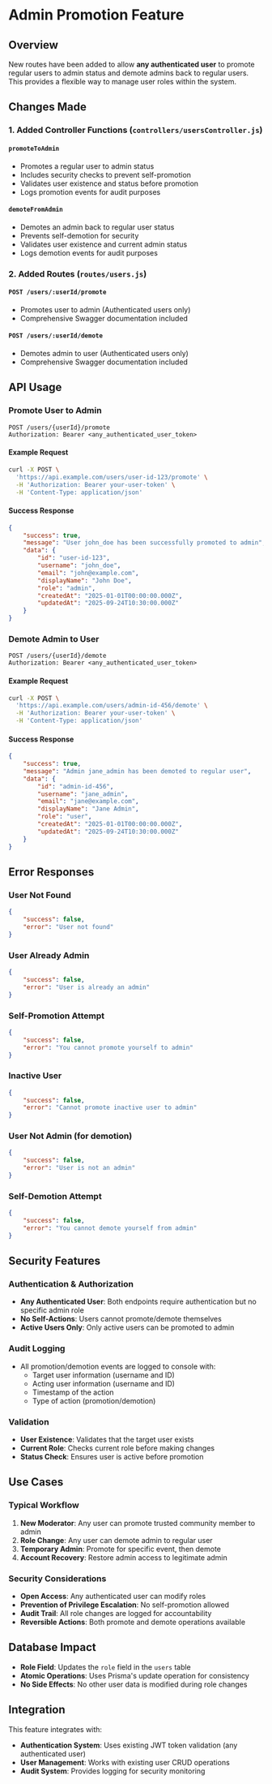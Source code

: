 # Admin Promotion Feature

## Overview

New routes have been added to allow **any authenticated user** to promote regular users to admin status and demote admins back to regular users. This provides a flexible way to manage user roles within the system.

## Changes Made

### 1. Added Controller Functions (`controllers/usersController.js`)

#### `promoteToAdmin`

-   Promotes a regular user to admin status
-   Includes security checks to prevent self-promotion
-   Validates user existence and status before promotion
-   Logs promotion events for audit purposes

#### `demoteFromAdmin`

-   Demotes an admin back to regular user status
-   Prevents self-demotion for security
-   Validates user existence and current admin status
-   Logs demotion events for audit purposes

### 2. Added Routes (`routes/users.js`)

#### `POST /users/:userId/promote`

-   Promotes user to admin (Authenticated users only)
-   Comprehensive Swagger documentation included

#### `POST /users/:userId/demote`

-   Demotes admin to user (Authenticated users only)
-   Comprehensive Swagger documentation included

## API Usage

### Promote User to Admin

```http
POST /users/{userId}/promote
Authorization: Bearer <any_authenticated_user_token>
```

#### Example Request

```bash
curl -X POST \
  'https://api.example.com/users/user-id-123/promote' \
  -H 'Authorization: Bearer your-user-token' \
  -H 'Content-Type: application/json'
```

#### Success Response

```json
{
    "success": true,
    "message": "User john_doe has been successfully promoted to admin",
    "data": {
        "id": "user-id-123",
        "username": "john_doe",
        "email": "john@example.com",
        "displayName": "John Doe",
        "role": "admin",
        "createdAt": "2025-01-01T00:00:00.000Z",
        "updatedAt": "2025-09-24T10:30:00.000Z"
    }
}
```

### Demote Admin to User

```http
POST /users/{userId}/demote
Authorization: Bearer <any_authenticated_user_token>
```

#### Example Request

```bash
curl -X POST \
  'https://api.example.com/users/admin-id-456/demote' \
  -H 'Authorization: Bearer your-user-token' \
  -H 'Content-Type: application/json'
```

#### Success Response

```json
{
    "success": true,
    "message": "Admin jane_admin has been demoted to regular user",
    "data": {
        "id": "admin-id-456",
        "username": "jane_admin",
        "email": "jane@example.com",
        "displayName": "Jane Admin",
        "role": "user",
        "createdAt": "2025-01-01T00:00:00.000Z",
        "updatedAt": "2025-09-24T10:30:00.000Z"
    }
}
```

## Error Responses

### User Not Found

```json
{
    "success": false,
    "error": "User not found"
}
```

### User Already Admin

```json
{
    "success": false,
    "error": "User is already an admin"
}
```

### Self-Promotion Attempt

```json
{
    "success": false,
    "error": "You cannot promote yourself to admin"
}
```

### Inactive User

```json
{
    "success": false,
    "error": "Cannot promote inactive user to admin"
}
```

### User Not Admin (for demotion)

```json
{
    "success": false,
    "error": "User is not an admin"
}
```

### Self-Demotion Attempt

```json
{
    "success": false,
    "error": "You cannot demote yourself from admin"
}
```

## Security Features

### Authentication & Authorization

-   **Any Authenticated User**: Both endpoints require authentication but no specific admin role
-   **No Self-Actions**: Users cannot promote/demote themselves
-   **Active Users Only**: Only active users can be promoted to admin

### Audit Logging

-   All promotion/demotion events are logged to console with:
    -   Target user information (username and ID)
    -   Acting user information (username and ID)
    -   Timestamp of the action
    -   Type of action (promotion/demotion)

### Validation

-   **User Existence**: Validates that the target user exists
-   **Current Role**: Checks current role before making changes
-   **Status Check**: Ensures user is active before promotion

## Use Cases

### Typical Workflow

1. **New Moderator**: Any user can promote trusted community member to admin
2. **Role Change**: Any user can demote admin to regular user
3. **Temporary Admin**: Promote for specific event, then demote
4. **Account Recovery**: Restore admin access to legitimate admin

### Security Considerations

-   **Open Access**: Any authenticated user can modify roles
-   **Prevention of Privilege Escalation**: No self-promotion allowed
-   **Audit Trail**: All role changes are logged for accountability
-   **Reversible Actions**: Both promote and demote operations available

## Database Impact

-   **Role Field**: Updates the `role` field in the `users` table
-   **Atomic Operations**: Uses Prisma's update operation for consistency
-   **No Side Effects**: No other user data is modified during role changes

## Integration

This feature integrates with:

-   **Authentication System**: Uses existing JWT token validation (any authenticated user)
-   **User Management**: Works with existing user CRUD operations
-   **Audit System**: Provides logging for security monitoring

